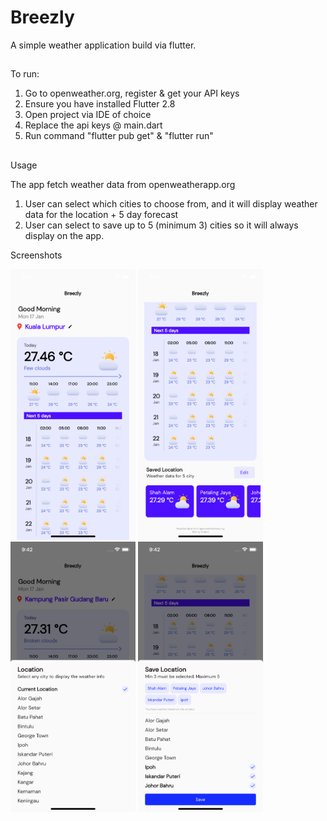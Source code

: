 # Breezly
A simple weather application build via flutter.

##

To run:

1. Go to openweather.org, register & get your API keys
2. Ensure you have installed Flutter 2.8
3. Open project via IDE of choice
4. Replace the api keys @ main.dart
5. Run command "flutter pub get" & "flutter run"

##

Usage

The app fetch weather data from openweatherapp.org

1. User can select which cities to choose from, and it will display weather data for the location + 5 day forecast
2. User can select to save up to 5 (minimum 3) cities so it will always display on the app.

Screenshots

<p>
<img src="/screenshots/home.png" alt="Breezly" width="200">
<img src="/screenshots/home_two.png" alt="Breezly" width="200">
<img src="/screenshots/dropdown.png" alt="Breezly" width="200">
<img src="/screenshots/dropdown_location.png" alt="Breezly" width="200"></tr>
 
</p>
